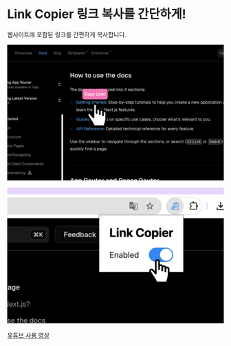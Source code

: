 # Link Copier 링크 복사를 간단하게!

웹사이트에 포함된 링크를 간편하게 복사합니다.

![](/public/preview/1.png)

![](/public/preview/2.png)

[유튜브 사용 영상](https://www.youtube.com/watch?v=sJxFFLiK9Nk)